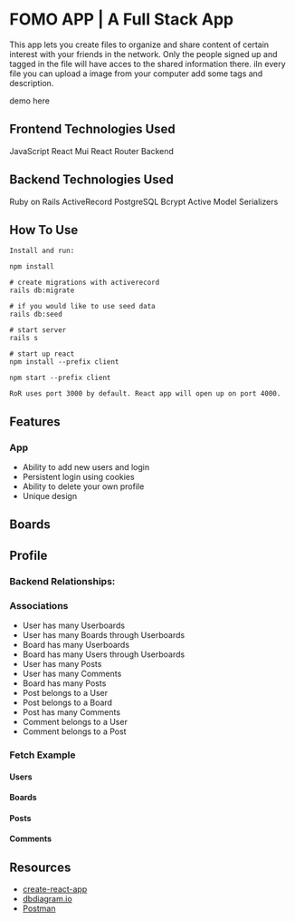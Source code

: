 # FOMO APP | A Full Stack App
This app lets you create files to organize and share content of certain interest with your friends in the network. Only the people signed up and tagged in the file will have acces to the shared information there. iIn every file you can upload a image from your computer add some tags and description.

demo here

## Frontend Technologies Used 

JavaScript
React
Mui
React Router
Backend
## Backend Technologies Used 
Ruby on Rails
ActiveRecord
PostgreSQL
Bcrypt
Active Model Serializers

## How To Use
```console
Install and run:

npm install

# create migrations with activerecord
rails db:migrate

# if you would like to use seed data
rails db:seed

# start server
rails s

# start up react
npm install --prefix client

npm start --prefix client

RoR uses port 3000 by default. React app will open up on port 4000.
```
## Features
### App

* Ability to add new users and login
* Persistent login using cookies
* Ability to delete your own profile
* Unique design


## Boards

## Profile


### Backend Relationships:
### Associations
* User has many Userboards
* User has many Boards through Userboards
* Board has many Userboards
* Board has many Users through Userboards
* User has many Posts
* User has many Comments
* Board has many Posts
* Post belongs to a User
* Post belongs to a Board
* Post has many Comments
* Comment belongs to a User
* Comment belongs to a Post
### Fetch Example
#### Users
#### Boards
#### Posts
#### Comments
## Resources

- [create-react-app][]
- [dbdiagram.io][]
- [Postman][postman download]

[create-react-app]: https://create-react-app.dev/docs/getting-started
[dbdiagram.io]: https://dbdiagram.io/
[postman download]: https://www.postman.com/downloads/